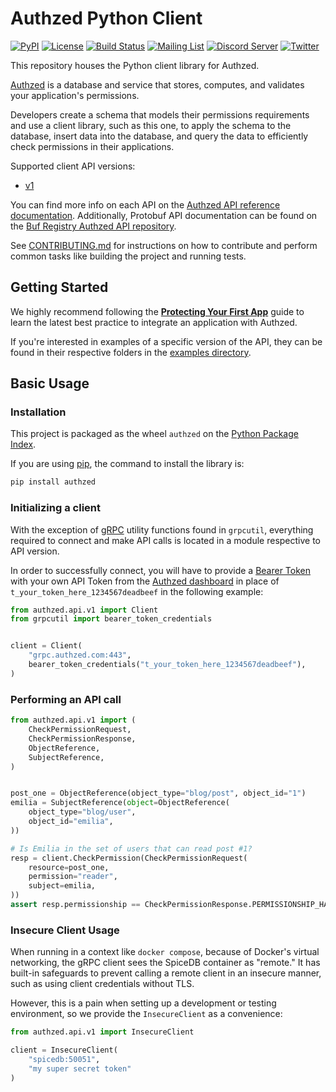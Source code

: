 # Authzed Python Client

[![PyPI](https://img.shields.io/pypi/v/authzed?color=%23006dad)](https://pypi.org/project/authzed)
[![License](https://img.shields.io/badge/license-Apache--2.0-blue.svg)](https://www.apache.org/licenses/LICENSE-2.0.html)
[![Build Status](https://github.com/authzed/authzed-py/workflows/Test/badge.svg)](https://github.com/authzed/authzed-py/actions)
[![Mailing List](https://img.shields.io/badge/email-google%20groups-4285F4)](https://groups.google.com/g/authzed-oss)
[![Discord Server](https://img.shields.io/discord/844600078504951838?color=7289da&logo=discord "Discord Server")](https://discord.gg/jTysUaxXzM)
[![Twitter](https://img.shields.io/twitter/follow/authzed?color=%23179CF0&logo=twitter&style=flat-square)](https://twitter.com/authzed)

This repository houses the Python client library for Authzed.

[Authzed] is a database and service that stores, computes, and validates your application's permissions.

Developers create a schema that models their permissions requirements and use a client library, such as this one, to apply the schema to the database, insert data into the database, and query the data to efficiently check permissions in their applications.

Supported client API versions:

- [v1](https://docs.authzed.com/reference/api#authzedapiv1)

You can find more info on each API on the [Authzed API reference documentation].
Additionally, Protobuf API documentation can be found on the [Buf Registry Authzed API repository].

See [CONTRIBUTING.md] for instructions on how to contribute and perform common tasks like building the project and running tests.

[Authzed]: https://authzed.com
[Authzed API Reference documentation]: https://docs.authzed.com/reference/api
[Buf Registry Authzed API repository]: https://buf.build/authzed/api/docs/main
[CONTRIBUTING.md]: CONTRIBUTING.md

## Getting Started

We highly recommend following the **[Protecting Your First App]** guide to learn the latest best practice to integrate an application with Authzed.

If you're interested in examples of a specific version of the API, they can be found in their respective folders in the [examples directory].

[Protecting Your First App]: https://docs.authzed.com/guides/first-app
[examples directory]: /examples

## Basic Usage

### Installation

This project is packaged as the wheel `authzed` on the [Python Package Index].

If you are using [pip], the command to install the library is:

```sh
pip install authzed
```

[Python Package Index]: https://pypi.org/project/authzed
[pip]: https://pip.pypa.io

### Initializing a client

With the exception of [gRPC] utility functions found in `grpcutil`, everything required to connect and make API calls is located in a module respective to API version.

In order to successfully connect, you will have to provide a [Bearer Token] with your own API Token from the [Authzed dashboard] in place of `t_your_token_here_1234567deadbeef` in the following example:

[grpc]: https://grpc.io
[Bearer Token]: https://datatracker.ietf.org/doc/html/rfc6750#section-2.1
[Authzed Dashboard]: https://app.authzed.com

```py
from authzed.api.v1 import Client
from grpcutil import bearer_token_credentials


client = Client(
    "grpc.authzed.com:443",
    bearer_token_credentials("t_your_token_here_1234567deadbeef"),
)
```

### Performing an API call

```py
from authzed.api.v1 import (
    CheckPermissionRequest,
    CheckPermissionResponse,
    ObjectReference,
    SubjectReference,
)


post_one = ObjectReference(object_type="blog/post", object_id="1")
emilia = SubjectReference(object=ObjectReference(
    object_type="blog/user",
    object_id="emilia",
))

# Is Emilia in the set of users that can read post #1?
resp = client.CheckPermission(CheckPermissionRequest(
    resource=post_one,
    permission="reader",
    subject=emilia,
))
assert resp.permissionship == CheckPermissionResponse.PERMISSIONSHIP_HAS_PERMISSION
```

### Insecure Client Usage
When running in a context like `docker compose`, because of Docker's virtual networking,
the gRPC client sees the SpiceDB container as "remote." It has built-in safeguards to prevent
calling a remote client in an insecure manner, such as using client credentials without TLS.

However, this is a pain when setting up a development or testing environment, so we provide
the `InsecureClient` as a convenience:

```py
from authzed.api.v1 import InsecureClient

client = InsecureClient(
    "spicedb:50051",
    "my super secret token"
)
```
